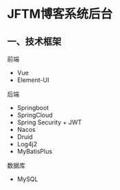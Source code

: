 # JFTM博客系统后台

## 一、技术框架
前端
- Vue
- Element-UI

后端
- Springboot
- SpringCloud
- Spring Security + JWT
- Nacos
- Druid
- Log4j2
- MyBatisPlus

数据库
- MySQL
